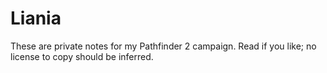 # Liania
These are private notes for my Pathfinder 2 campaign. Read if you like; no license to copy should be inferred.
